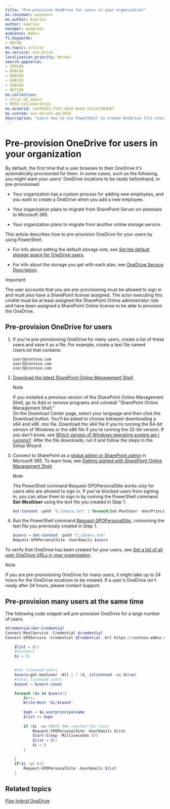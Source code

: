 ```yaml
---
title: "Pre-provision OneDrive for users in your organization"
ms.reviewer: waynewin
ms.author: kaarins
author: kaarins
manager: pamgreen
audience: Admin
f1.keywords:
- NOCSH
ms.topic: article
ms.service: one-drive
localization_priority: Normal
search.appverid:
- SPO160
- ODB160
- ODB150
- GOB150
- GOB160
- MET150
ms.collection: 
- Strat_OD_admin
- M365-collaboration
ms.assetid: ceef6623-f54f-404d-8ee3-3ce1e338db07
ms.custom: seo-marvel-apr2020
description: "Learn how to use PowerShell to create OneDrive file storage for your users instead of waiting for the storage space to be automatically provisioned by the service."
---
```


# Pre-provision OneDrive for users in your organization

By default, the first time that a user browses to their OneDrive it's automatically provisioned for them. In some cases, such as the following, you might want your users' OneDrive locations to be ready beforehand, or pre-provisioned:
  
- Your organization has a custom process for adding new employees, and you want to create a OneDrive when you add a new employee.

- Your organization plans to migrate from SharePoint Server on-premises to Microsoft 365.

- Your organization plans to migrate from another online storage service.

This article describes how to pre-provision OneDrive for your users by using PowerShell.

- For info about setting the default storage size, see [Set the default storage space for OneDrive users](set-default-storage-space.md).

- For info about the storage you get with each plan, see [OneDrive Service Description](https://docs.microsoft.com/office365/servicedescriptions/onedrive-for-business-service-description).
  
> [!IMPORTANT]
> The user accounts that you are pre-provisioning must be allowed to sign in and must also have a SharePoint license assigned.
>The actor executing this cmdlet must be at least assigned the SharePoint Online administrator role and have been assigned a SharePoint Online license to be able to provision the OneDrive. 

## Pre-provision OneDrive for users

1. If you're pre-provisioning OneDrive for many users, create a list of these users and save it as a file. For example, create a text file named Users.txt that contains:

    ```
    user1@contoso.com
    user2@contoso.com
    user3@contoso.com
    ```

2. [Download the latest SharePoint Online Management Shell](https://go.microsoft.com/fwlink/p/?LinkId=255251).

    > [!NOTE]
    > If you installed a previous version of the SharePoint Online Management Shell, go to Add or remove programs and uninstall "SharePoint Online Management Shell." <br>On the Download Center page, select your language and then click the Download button. You'll be asked to choose between downloading a x64 and x86 .msi file. Download the x64 file if you're running the 64-bit version of Windows or the x86 file if you're running the 32-bit version. If you don't know, see [Which version of Windows operating system am I running?](https://support.microsoft.com/help/13443/windows-which-operating-system). After the file downloads, run it and follow the steps in the Setup Wizard.

3. Connect to SharePoint as a [global admin or SharePoint admin](/sharepoint/sharepoint-admin-role) in Microsoft 365. To learn how, see [Getting started with SharePoint Online Management Shell](/powershell/sharepoint/sharepoint-online/connect-sharepoint-online).

    > [!NOTE]
    > The PowerShell command Request-SPOPersonalSite works only for users who are allowed to sign in. If you've blocked users from signing in, you can allow them to sign in by running the PowerShell command **Set-MsolUser** using the text file you created in Step 1.
    >
    >```PowerShell
    >Get-Content -path "C:\Users.txt" | foreach{Set-MsolUser -UserPrincipalName $_ -BlockCredential $False}
    >```

4. Run the PowerShell command [Request-SPOPersonalSite](/powershell/module/sharepoint-online/request-spopersonalsite?view=sharepoint-ps), consuming the text file you previously created in Step 1.

    ```PowerShell
    $users = Get-Content -path "C:\Users.txt"
    Request-SPOPersonalSite -UserEmails $users
    ```

To verify that OneDrive has been created for your users, see [Get a list of all user OneDrive URLs in your organization](list-onedrive-urls.md).
  
   >[!NOTE]
   >If you are pre-provisioning OneDrive for many users, it might take up to 24 hours for the OneDrive locations to be created. If a user's OneDrive isn't ready after 24 hours, please contact Support.
  
## Pre-provision many users at the same time

The following code snippet will pre-provision OneDrive for a large number of users.

```PowerShell
$Credential=Get-Credential
Connect-MsolService -Credential $credential
Connect-SPOService -Credential $Credential -Url https://contoso-admin.sharepoint.com

    $list = @()
    #Counters
    $i = 0;
    

    #Get licensed users
    $users=get-msoluser -All | ? {$_.islicensed -eq $true}
    #total licensed users
    $count = $users.count

    foreach ($u in $users){
        $i++; 
        Write-Host "$i/$count"
        
        $upn = $u.userprincipalname
        $list += $upn
        
        if ($i -eq 199){ #We reached the limit
            Request-SPOPersonalSite -UserEmails $list
            Start-Sleep -Milliseconds 655
            $list = @()
            $i = 0
        }

    }
    if($i -gt 0){
        Request-SPOPersonalSite -UserEmails $list
    }
```
## Related topics

[Plan hybrid OneDrive](/SharePoint/hybrid/plan-hybrid-onedrive-for-business)
